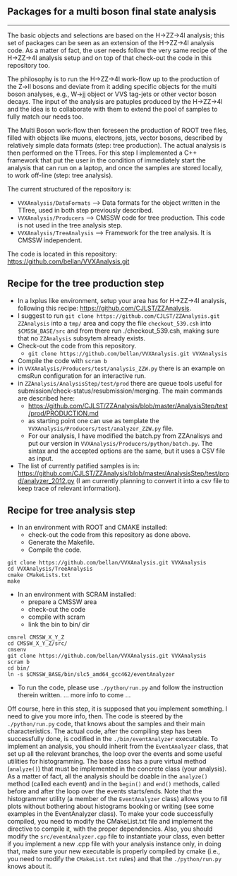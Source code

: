 Packages for a multi boson final state analysis
-----------------------------------------------
-----------------------------------------------

The basic objects and selections are based on the H->ZZ->4l analysis; this set of packages can be seen as an extension of the H->ZZ->4l analysis code. 
As a matter of fact, the user needs follow the very same recipe of the H->ZZ->4l analysis setup and on top of that check-out the code in this repository too.

The philosophy is to run the H->ZZ->4l work-flow up to the production of the Z->ll bosons and deviate from it adding specific objects for the multi boson analyses, e.g.,
W->jj object or VVS tag-jets or other vector boson decays. The input of the analysis are patuples produced by the H->ZZ->4l and the idea is to collaborate with them to extend the
pool of samples to fully match our needs too. 

The Multi Boson work-flow then foreseen the production of ROOT tree files, filled with objects like muons, electrons, jets, vector bosons, described by relatively 
simple data formats (step: tree production).
The actual analysis is then performed on the TTrees. For this step I implemented a C++ framework that put the user in the condition of immediately start the analysis that can run on a laptop, 
and once the samples are stored locally, to work off-line (step: tree analysis).

The current structured of the repository is:
- ```VVXAnalysis/DataFormats```  --> Data formats for the object written in the TTree, used in both step previously described.
- ```VVXAnalysis/Producers```    --> CMSSW code for tree production. This code is not used in the tree analysis step.
- ```VVXAnalysis/TreeAnalysis``` --> Framework for the tree analysis. It is CMSSW independent.

The code is located in this repository: https://github.com/bellan/VVXAnalysis.git

Recipe for the tree production step
-----------------------------------

- In a lxplus like environment, setup your area has for H->ZZ->4l analysis, following this recipe: https://github.com/CJLST/ZZAnalysis.
- I suggest to run ```git clone https://github.com/CJLST/ZZAnalysis.git ZZAnalysis``` into a ```tmp/``` area and copy the file ```checkout_539.csh```
  into ```$CMSSW_BASE/src``` and from there run ./checkout_539.csh, making sure that no ```ZZAnalysis``` subsytem already exists.
- Check-out the code from this repository.
  - ```git clone https://github.com/bellan/VVXAnalysis.git VVXAnalysis```
- Compile the code with ```scram b```
- in ```VVXAnalysis/Producers/test/analysis_ZZW.py``` there is an example on cmsRun configuration for an interactive run.
- in ```ZZAnalysis/AnalysisStep/test/prod``` there are queue tools useful for submission/check-status/resubmission/merging.
  The main commands are described here:
  - https://github.com/CJLST/ZZAnalysis/blob/master/AnalysisStep/test/prod/PRODUCTION.md 
  - as starting point one can use as template the ```VVXAnalysis/Producers/test/analyzer_ZZW.py``` file.
  - For our analysis, I have modified the batch.py from ZZAnalisys and put our version in      ```VVXAnalysis/Producers/python/batch.py```. The sintax and the accepted options are the same, but it uses a CSV file as     input.
- The list of currently patified samples is in:
  https://github.com/CJLST/ZZAnalysis/blob/master/AnalysisStep/test/prod/analyzer_2012.py
  (I am currently planning to convert it into a csv file to keep trace of relevant information).

Recipe for tree analysis step
-----------------------------

- In an environment with ROOT and CMAKE installed:
  - check-out the code from this repository as done above.
  - Generate the Makefile.
  - Compile the code.

```
git clone https://github.com/bellan/VVXAnalysis.git VVXAnalysis
cd VVXAnalysis/TreeAnalysis
cmake CMakeLists.txt
make
```

- In an environment with SCRAM installed:
  - prepare a CMSSW area 
  - check-out the code
  - compile with scram
  - link the bin to bin/ dir

```
cmsrel CMSSW_X_Y_Z
cd CMSSW_X_Y_Z/src/
cmsenv
git clone https://github.com/bellan/VVXAnalysis.git VVXAnalysis
scram b
cd bin/
ln -s $CMSSW_BASE/bin/slc5_amd64_gcc462/eventAnalyzer
```

- To run the code, please use ```./python/run.py``` and follow the instruction therein written.
  ... more info to come ...

Off course, here in this step, it is supposed that you implement something. I need to give you more info, then. The code is steered by the ```./python/run.py``` code, that knows 
about the samples and their main characteristics. The actual code, after the compiling step has been successfully done, is codified in the ```./bin/eventAnalyzer``` executable.
To implement an analysis, you should inherit from the ```EventAnalyzer``` class, that set up all the relevant branches, the loop over the events and some useful utilities for
histogramming. The base class has a pure virtual method (```analyze()```) that must be implemented in the concrete class (your analysis). As a matter of fact, all the analysis should be doable
in the ```analyze()``` method (called each event) and in the ```begin()``` and ```end()``` methods, called before and after the loop over the events starts/ends. Note that the histogrammer utility (a member of the ```EventAnalyzer``` class) allows you to fill plots without bothering about histograms booking or writing (see some examples in the EventAnalyzer class).
To make your code successfully compiled, you need to modify the CMakeList.txt file and implement the directive to compile it, with the proper dependencies. 
Also, you should modify the ```src/eventAnalyzer.cpp``` file to instantiate your class, even better if you
implement a new .cpp file with your analysis instance only, in doing that, make sure your new executable is properly compiled by cmake (i.e., you need to modify the 
```CMakeList.txt``` rules) and that the ```./python/run.py``` knows about it.

